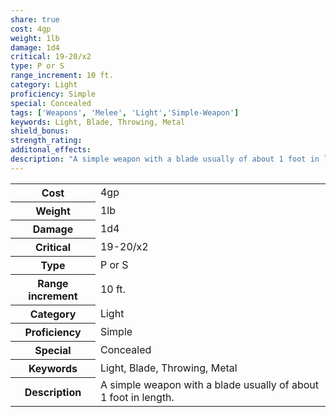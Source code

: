 ```yaml
---
share: true
cost: 4gp
weight: 1lb
damage: 1d4
critical: 19-20/x2
type: P or S
range_increment: 10 ft.
category: Light
proficiency: Simple
special: Concealed
tags: ['Weapons', 'Melee', 'Light','Simple-Weapon']
keywords: Light, Blade, Throwing, Metal
shield_bonus:
strength_rating:
additonal_effects:
description: "A simple weapon with a blade usually of about 1 foot in length."
---
```

<p><span style="overflow-x: auto;"><table><tbody><tr><th>Cost</th><td>4gp</td></tr><tr><th>Weight</th><td>1lb</td></tr><tr><th>Damage</th><td>1d4</td></tr><tr><th>Critical</th><td>19-20/x2</td></tr><tr><th>Type</th><td>P or S</td></tr><tr><th>Range increment</th><td>10 ft.</td></tr><tr><th>Category</th><td>Light</td></tr><tr><th>Proficiency</th><td>Simple</td></tr><tr><th>Special</th><td>Concealed</td></tr><tr><th>Keywords</th><td>Light, Blade, Throwing, Metal</td></tr><tr><th>Description</th><td>A simple weapon with a blade usually of about 1 foot in length.</td></tr></tbody></table></span></p>

